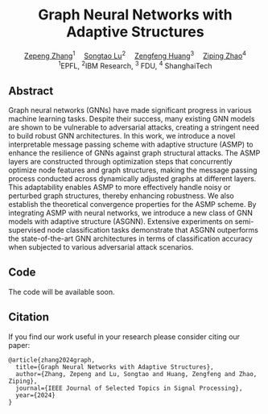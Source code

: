 
<div align="center">

<h1>Graph Neural Networks with Adaptive Structures</h1>

<div>
    <a href='https://zepengzhang.com/' target='_blank'>Zepeng Zhang</a><sup>1</sup>&emsp;
    <a href='https://songtaogithub.github.io/' target='_blank'>Songtao Lu</a><sup>2</sup>&emsp;
    <a href='https://zengfenghuang.github.io/' target='_blank'>Zengfeng Huang</a><sup>3</sup>&emsp;
    <a href='https://faculty.sist.shanghaitech.edu.cn/zhao/' target='_blank'>Ziping Zhao</a><sup>4</sup>
</div>
<div>
    <sup>1</sup>EPFL, <sup>2</sup>IBM Research, <sup>3</sup> FDU, <sup>4</sup> ShanghaiTech
</div>

</div>

## Abstract
Graph neural networks (GNNs) have made significant progress in various machine learning tasks.
Despite their success, many existing GNN models are shown to be vulnerable to adversarial attacks, creating a stringent need to build robust GNN architectures. 
In this work, we introduce a novel interpretable message passing scheme with adaptive structure (ASMP) to enhance the resilience of GNNs against graph structural attacks. 
The ASMP layers are constructed through optimization steps that concurrently optimize node features and graph structures, making the message passing process conducted across dynamically adjusted graphs at different layers. 
This adaptability enables ASMP to more effectively handle noisy or perturbed graph structures, thereby enhancing robustness. 
We also establish the theoretical convergence properties for the ASMP scheme. 
By integrating ASMP with neural networks, we introduce a new class of GNN models with adaptive structure (ASGNN).
Extensive experiments on semi-supervised node classification tasks demonstrate that ASGNN outperforms the state-of-the-art GNN architectures in terms of classification accuracy when subjected to various adversarial attack scenarios.

## Code
The code will be available soon.

## Citation

If you find our work useful in your research please consider citing our paper:

```
@article{zhang2024graph,
  title={Graph Neural Networks with Adaptive Structures},
  author={Zhang, Zepeng and Lu, Songtao and Huang, Zengfeng and Zhao, Ziping},
  journal={IEEE Journal of Selected Topics in Signal Processing},
  year={2024}
}
```
